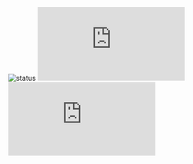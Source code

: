 ![status](https://img.shields.io/website?down_color=red&down_message=offline&up_color=green&up_message=online&url=https%3A%2F%2Felliot.tk)
![size](https://img.shields.io/github/size/elliottomlinson/elliot.tk/index.html)
![license](https://img.shields.io/github/license/elliottomlinson/elliot.tk)
